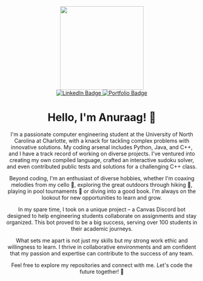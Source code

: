 <div id="header" align="center">
  <img src="https://media.tenor.com/GfSX-u7VGM4AAAAC/coding.gif" width="220"/>

  <div id="badges">
  <a href="https://linkedin.com/in/anuraagw">
    <img src="https://img.shields.io/badge/LinkedIn-blue?style=for-the-badge&logo=linkedin&logoColor=white" alt="LinkedIn Badge"/>
  </a>
  <a href="https://anu78.github.io/">
    <img src="https://img.shields.io/badge/Portfolio-red?style=for-the-badge&logo=web&logoColor=white" alt="Portfolio Badge"/>
</a>
  </div>
  <h1>
  Hello, I'm Anuraag! 👋
</h1>

I'm a passionate computer engineering student at the University of North Carolina at Charlotte, with a knack for tackling complex problems with innovative solutions. My coding arsenal includes Python, Java, and C++, and I have a track record of working on diverse projects. I've ventured into creating my own compiled language, crafted an interactive sudoku solver, and even contributed public tests and solutions for a challenging C++ class.

Beyond coding, I'm an enthusiast of diverse hobbies, whether I'm coaxing melodies from my cello 🎻, exploring the great outdoors through hiking 🥾, playing in pool tournaments 🎱 or diving into a good book. I'm always on the lookout for new opportunities to learn and grow.

In my spare time, I took on a unique project – a Canvas Discord bot designed to help engineering students collaborate on assignments and stay organized. This bot proved to be a big success, serving over 100 students in their academic journeys.

What sets me apart is not just my skills but my strong work ethic and willingness to learn. I thrive in collaborative environments and am confident that my passion and expertise can contribute to the success of any team.

Feel free to explore my repositories and connect with me. Let's code the future together! 🚀

